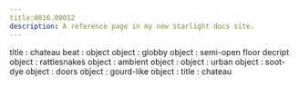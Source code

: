 ```yaml
---
title:0016.00012
description: A reference page in my new Starlight docs site.
---
```

title : chateau
beat : object
object : globby
object : semi-open
floor decript
object : rattlesnakes
object : ambient
object : 
object : urban
object : soot-dye
object : doors
object : gourd-like
object : 
title : chateau